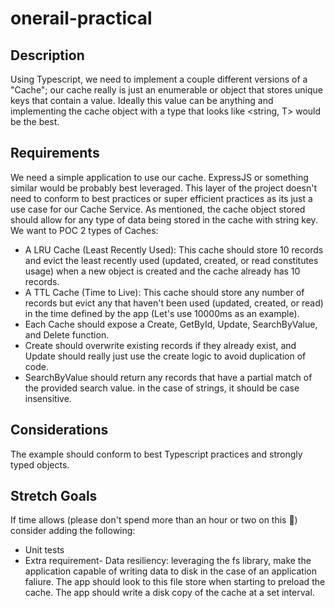 # onerail-practical

## Description
Using Typescript, we need to implement a couple different versions of a "Cache"; our cache really is just an enumerable or object that stores unique keys that contain a value. Ideally this value can be anything and implementing the cache object with a type that looks like <string, T> would be the best.

## Requirements
We need a simple application to use our cache. ExpressJS or something similar would be probably best leveraged. This layer of the project doesn't need to conform to best practices or super efficient practices as its just a use case for our Cache Service.
As mentioned, the cache object stored should allow for any type of data being stored in the cache with string key.
We want to POC 2 types of Caches:
- A LRU Cache (Least Recently Used): This cache should store 10 records and evict the least recently used (updated, created, or read constitutes usage) when a new object is created and the cache already has 10 records.
- A TTL Cache (Time to Live): This cache should store any number of records but evict any that haven't been used (updated, created, or read) in the time defined by the app (Let's use 10000ms as an example).
- Each Cache should expose a Create, GetById, Update, SearchByValue, and Delete function.
- Create should overwrite existing records if they already exist, and Update should really just use the create logic to avoid duplication of code.
- SearchByValue should return any records that have a partial match of the provided search value. in the case of strings, it should be case insensitive.

## Considerations
The example should conform to best Typescript practices and strongly typed objects.

## Stretch Goals
If time allows (please don't spend more than an hour or two on this 🙂) consider adding the following:
- Unit tests
- Extra requirement- Data resiliency: leveraging the fs library, make the application capable of writing data to disk in the case of an application faliure.
The app should look to this file store when starting to preload the cache.
The app should write a disk copy of the cache at a set interval.
